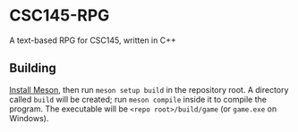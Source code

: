 # CSC145-RPG
A text-based RPG for CSC145, written in C++

## Building
[Install Meson](https://mesonbuild.com/SimpleStart.html), then run `meson setup build` in the repository root.
A directory called `build` will be created; run `meson compile` inside it to compile the program.
The executable will be `<repo root>/build/game` (or `game.exe` on Windows).
